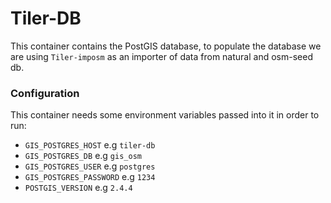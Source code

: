 # Tiler-DB

This container contains the PostGIS database, to populate the database we are using `Tiler-imposm` as an importer of data from natural and osm-seed db.

### Configuration

This container needs some environment variables passed into it in order to run:

- `GIS_POSTGRES_HOST` e.g `tiler-db`
- `GIS_POSTGRES_DB` e.g `gis_osm`
- `GIS_POSTGRES_USER` e.g `postgres`
- `GIS_POSTGRES_PASSWORD` e.g `1234`
- `POSTGIS_VERSION` e.g `2.4.4`